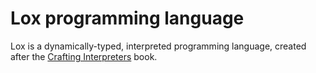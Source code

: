 # Lox programming language

Lox is a dynamically-typed, interpreted programming language, created after the [Crafting Interpreters](https://craftinginterpreters.com/) book.

